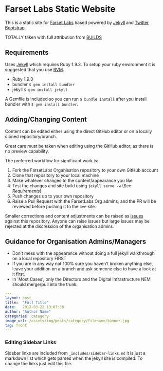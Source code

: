 # Farset Labs Static Website

This is a static site for [Farset Labs][farsetlabs] based powered by [Jekyll][jekyll] and [Twitter Bootstrap][bootstrap].

TOTALLY taken with full attribution from [BUILDS][builds]

## Requirements

Uses [Jekyll][jekyll] which requires Ruby 1.9.3. To setup your ruby environment it is suggested that you use [RVM][rvm].

- Ruby 1.9.3
- bundler `$ gem install bundler`
- jekyll `$ gem install jekyll`

A Gemfile is included so you can run `$ bundle install` after you install bundler with `$ gem install bundler`.

## Adding/Changing Content

Content can be edited either using the direct GitHub editor or on a locally cloned repository/branch.

Great care must be taken when editing using the GitHub editor, as there is no preview capability. 

The preferred workflow for significant work is:
1. Fork the FarsetLabs Organisation repository to your own GitHub account
1. Clone that repository to your local machine
1. Make whatever changes to the content/appearance you like
1. Test the changes and site build using `jekyll serve -w` (See *Requirements*)
1. Push changes up to your own repository
1. Raise a Pull Request with the FarsetLabs Org admins, and the PR will be reviewed before pushing it to the live site.

Smaller corrections and content adjustments can be raised as [issues](https://github.com/FarsetLabs/farsetlabs.github.io/issues) against this repository. Anyone can raise issues but large issues may be rejected at the discression of the organisation admins.

## Guidance for Organisation Admins/Managers
* Don't mess with the appearance without doing a full jekyll walkthrough on a local repository FIRST
* If you are in any way not 100% sure you haven't broken anything else, leave your addition on a branch and ask someone else to have a look at it first. 
* In 'Most Cases', only the Directors and the Digital Infrastructure NEM should merge/pull into the trunk.

```yaml
---
layout: post
title:  "Full Title"
date:   2012-03-22 13:07:36
author: "Author Name"
categories: category
image_url: /assets/img/posts/category/filename/banner.jpg
tag: front
---
```

### Editing Sidebar Links

Sidebar links are included from `_includes/sidebar-links.md` it is just a markdown 
list which gets parsed when the jekyll site is compiled. To change the links just edit
this file.

[builds]: http://builds.cc
[farsetlabs]: http://farsetlabs.org.uk
[jekyll]: http://jekyllrb.com
[bootstrap]: http://getbootstrap.com/2.3.2
[rvm]: https://rvm.io/
